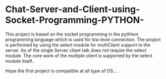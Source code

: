 # Chat-Server-and-Client-using-Socket-Programming-PYTHON-
This project is based on the socket programming in the pythhon programming language which is used for low level connection.
The project is performed by using the select module for multiClient support to the server.
As of the single Server client talk does not require the select module.
The core work of the multiple client is supported by the select module itself..

Hope the first project is compatible at all type of OS....  
